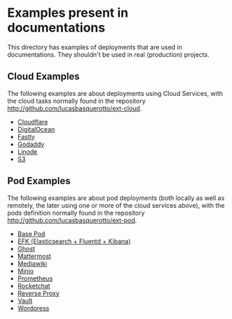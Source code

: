 # Examples present in documentations

This directory has examples of deployments that are used in documentations. They shouldn't be used in real (production) projects.

## Cloud Examples

The following examples are about deployments using Cloud Services, with the cloud tasks normally found in the repository http://github.com/lucasbasquerotto/ext-cloud.

- [Cloudflare](cloud/cloudflare)
- [DigitalOcean](cloud/digital_ocean)
- [Fastly](cloud/fastly)
- [Godaddy](cloud/godaddy)
- [Linode](cloud/linode)
- [S3](cloud/s3)

## Pod Examples

The following examples are about pod deployments (both locally as well as remotely, the later using one or more of the cloud services above), with the pods definition normally found in the repository http://github.com/lucasbasquerotto/ext-pod.

- [Base Pod](pod/base)
- [EFK (Elasticsearch + Fluentd + Kibana)](pod/efk)
- [Ghost](pod/ghost)
- [Mattermost](pod/mattermost)
- [Mediawiki](pod/mediawiki)
- [Minio](pod/minio)
- [Prometheus](pod/prometheus)
- [Rocketchat](pod/rocketchat)
- [Reverse Proxy](pod/rproxy)
- [Vault](pod/vault)
- [Wordpress](pod/wordpress)
